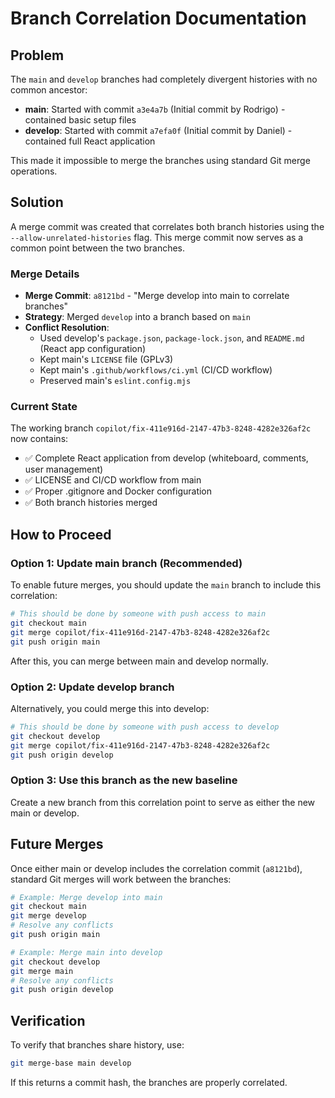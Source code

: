 # Branch Correlation Documentation

## Problem
The `main` and `develop` branches had completely divergent histories with no common ancestor:
- **main**: Started with commit `a3e4a7b` (Initial commit by Rodrigo) - contained basic setup files
- **develop**: Started with commit `a7efa0f` (Initial commit by Daniel) - contained full React application

This made it impossible to merge the branches using standard Git merge operations.

## Solution
A merge commit was created that correlates both branch histories using the `--allow-unrelated-histories` flag. This merge commit now serves as a common point between the two branches.

### Merge Details
- **Merge Commit**: `a8121bd` - "Merge develop into main to correlate branches"
- **Strategy**: Merged `develop` into a branch based on `main`
- **Conflict Resolution**:
  - Used develop's `package.json`, `package-lock.json`, and `README.md` (React app configuration)
  - Kept main's `LICENSE` file (GPLv3)
  - Kept main's `.github/workflows/ci.yml` (CI/CD workflow)
  - Preserved main's `eslint.config.mjs`

### Current State
The working branch `copilot/fix-411e916d-2147-47b3-8248-4282e326af2c` now contains:
- ✅ Complete React application from develop (whiteboard, comments, user management)
- ✅ LICENSE and CI/CD workflow from main
- ✅ Proper .gitignore and Docker configuration
- ✅ Both branch histories merged

## How to Proceed

### Option 1: Update main branch (Recommended)
To enable future merges, you should update the `main` branch to include this correlation:

```bash
# This should be done by someone with push access to main
git checkout main
git merge copilot/fix-411e916d-2147-47b3-8248-4282e326af2c
git push origin main
```

After this, you can merge between main and develop normally.

### Option 2: Update develop branch
Alternatively, you could merge this into develop:

```bash
# This should be done by someone with push access to develop
git checkout develop
git merge copilot/fix-411e916d-2147-47b3-8248-4282e326af2c
git push origin develop
```

### Option 3: Use this branch as the new baseline
Create a new branch from this correlation point to serve as either the new main or develop.

## Future Merges
Once either main or develop includes the correlation commit (`a8121bd`), standard Git merges will work between the branches:

```bash
# Example: Merge develop into main
git checkout main
git merge develop
# Resolve any conflicts
git push origin main

# Example: Merge main into develop
git checkout develop
git merge main
# Resolve any conflicts
git push origin develop
```

## Verification
To verify that branches share history, use:
```bash
git merge-base main develop
```

If this returns a commit hash, the branches are properly correlated.
